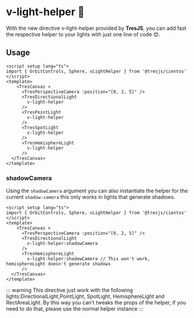 # v-light-helper 🔆

With the new directive v-light-helper provided by **TresJS**, you can add fast the respective helper to your lights with just one line of code 😍.

## Usage

```vue{2,8,11,14,17}
<script setup lang="ts">
import { OrbitControls, Sphere, vLightHelper } from '@tresjs/cientos'
</script>
<template>
    <TresCanvas >
      <TresPerspectiveCamera :position="[0, 2, 5]" />
      <TresDirectionalLight
        v-light-helper
      />
      <TresPointLight
        v-light-helper
      />
      <TresSpotLight
        v-light-helper
      />
      <TresHemisphereLight
        v-light-helper
      />
  </TresCanvas>
</template>
```
### shadowCamera

Using the `shadowCamera` argument you can also instantiate the helper for the current `shadow-camera` this only works in lights that generate shadows.

```vue{2,8,11}
<script setup lang="ts">
import { OrbitControls, Sphere, vLightHelper } from '@tresjs/cientos'
</script>
<template>
    <TresCanvas >
      <TresPerspectiveCamera :position="[0, 2, 5]" />
      <TresDirectionalLight
        v-light-helper:shadowCamera
      />
      <TresHemisphereLight
        v-light-helper:shadowCamera // This won't work, hemisphereLight doesn't generate shadows
      />
  </TresCanvas>
</template>
```


::: warning
This directive just work with the following lights:DirectionalLight,PointLight, SpotLight, HemisphereLight and RectAreaLight.
By this way you can't tweaks the props of the helper, if you need to do that, please use the normal helper instance
:::

